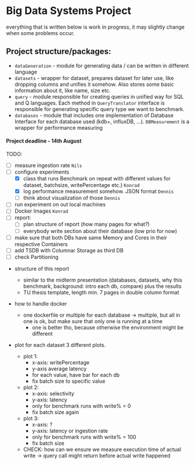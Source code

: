 # Big Data Systems Project

everything that is written below is work in progress, it may slightly change when some problems occur.
## Project structure/packages:
- `dataGeneration` - module for generating data / can be written in different language
- `datasets` - wrapper for dataset, prepares dataset for later use, like dropping columns and unifies it somehow. Also stores some basic information about it, like name, size etc.
- `query` - module responsible for creating queries in unified way for SQL and Q languages. Each method in `QueryTranslator` interface is responsible for generating specific query type we want to benchmark.
- `databases` - module that includes one implementation of Database Interface for each database used (kdb+, influxDB, ...). `DBMeasurement` is a wrapper for performance measuring


#### Project deadline - 14th August

TODO:
- [ ] measure ingestion rate `Nils`
- [ ] configure experiments
  - [x] class that runs Benchmark on repeat with different values for dataset, batchsize, writePercentage etc.) `Konrad`
  - [x] log performance measurement somehow. JSON format `Dennis`
  - [ ] think about visualization of those `Dennis`
- [ ] run experiment on out local machines
- [ ] Docker Images `Konrad`
- [ ] report:
  - [ ] plan structure of report (how many pages for what?)
  - [ ] everybody write section about their database (low prio for now)
- [ ] make sure that both DBs have same Memory and Cores in their respective Containers
- [ ] add TSDB with Columnar Storage as third DB
- [ ] check Partitioning

- structure of this report
  - similar to the midterm presentation (databases, datasets, why this benchmark, background: intro each db, compare) plus the results
  - TU thesis template, length min. 7 pages in double column format
- how to handle docker
  - one dockerfile or multiple for each database -> multiple, but all in one is ok, but make sure that only one is running at a time
    - one is better tho, because otherwise the environment might be different

- plot for each dataset 3 different plots.
  - plot 1: 
    - x-axis: writePercentage
    - y-axis average latency
    - for each value, have bar for each db
    - fix batch size to specific value
  - plot 2:
    - x-axis: selectivity
    - y-axis: latency
    - only for benchmark runs with write% = 0
    - fix batch size again
  - plot 3:
    - x-axis: ?
    - y-axis: latency or ingestion rate
    - only for benchmark runs with write% = 100
    - fix batch size
  - CHECK: how can we ensure we measure execution time of actual write -> query call might return before actual write happened